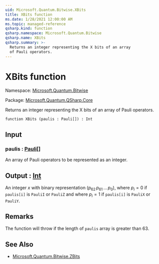 ```yaml
---
uid: Microsoft.Quantum.Bitwise.XBits
title: XBits function
ms.date: 1/28/2021 12:00:00 AM
ms.topic: managed-reference
qsharp.kind: function
qsharp.namespace: Microsoft.Quantum.Bitwise
qsharp.name: XBits
qsharp.summary: >-
  Returns an integer representing the X bits of an array
  of Pauli operators.
---
```


# XBits function

Namespace: [Microsoft.Quantum.Bitwise](xref:Microsoft.Quantum.Bitwise)

Package: [Microsoft.Quantum.QSharp.Core](https://nuget.org/packages/Microsoft.Quantum.QSharp.Core)


Returns an integer representing the X bits of an arrayof Pauli operators.

```qsharp
function XBits (paulis : Pauli[]) : Int
```


## Input

### paulis : [Pauli](xref:microsoft.quantum.lang-ref.pauli)[]

An array of Pauli operators to be represented as an integer.



## Output : [Int](xref:microsoft.quantum.lang-ref.int)

An integer $x$ with binary representation $(p_{62}\,p_{61}\,\dots\,p_0)$,where $p_i = 0$ if `paulis[i]` is `PauliI` or `PauliZ` and where$p_i = 1$ if `paulis[i]` is `PauliX` or `PauliY`.

## Remarks

The function will throw if the length of `paulis` array is greater than 63.

## See Also

- [Microsoft.Quantum.Bitwise.ZBits](xref:Microsoft.Quantum.Bitwise.ZBits)